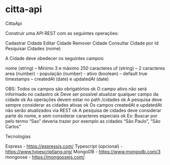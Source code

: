 # citta-api

CittaApi

Construir uma API REST com as seguintes operações:

Cadastrar Cidade
Editar Cidade
Remover Cidade
Consultar Cidade por Id
Pesquisar Cidades (nome)


A Cidade deve obedecer os seguintes campos:

nome (string) – Mínimo 3 e máximo 250 caracteres
uf (string) – 2 caracteres
area (number) -
população (number) -
ativo (boolean) – default true
timestamps – createdAt (date) e updatedAt (date)

OBS: 
Todos os campos são obrigatórios ok
O campo ativo não será informado no cadastro ok
Deve ser possível atualizar qualquer campo da cidade ok
As operações devem estar no path /cidades ok
A pesquisa deve sempre considerar as cidades ativas ok
Os campos createdAt e  updatedAt não serão atualizados via REST ok
A pesquisa de cidades deve considerar parte do nome, e sem considerar caracteres especiais ok
Ex: Buscar por pelo termo “Sao” deveria trazer por exemplo as cidades  “São Paulo”, “São Carlos”


Tecnologias

Express - https://expressjs.com/
Typescript (opcional) - https://www.typescriptlang.org/
MongoDB - https://www.mongodb.com/3
mongoose - https://mongoosejs.com/

